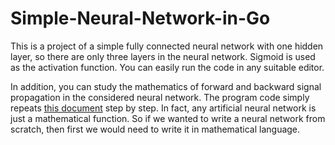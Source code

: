 # Simple-Neural-Network-in-Go

This is a project of a simple fully connected neural network with one hidden layer, so there are only three layers in the neural network. Sigmoid is used as the activation function. You can easily run the code in any suitable editor.

In addition, you can study the mathematics of forward and backward signal propagation in the considered neural network. The program code simply repeats <a href="https://github.com/AlexanderArbuzov/Simple-Neural-Network-in-Go/blob/main/A%20fully%20connected%20feedforward%20neural%20network.pdf">this document</a> step by step. In fact, any artificial neural network is just a mathematical function. So if we wanted to write a neural network from scratch, then first we would need to write it in mathematical language.
